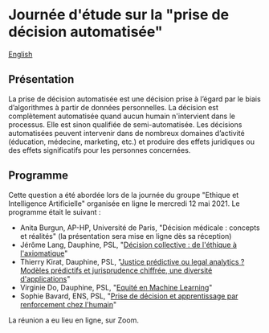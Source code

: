 

# Journée d'étude sur la "prise de décision automatisée"


[English](en/index.md)


## Présentation

La prise de décision automatisée est une décision prise à l’égard par le biais d’algorithmes à partir de données personnelles. La décision est complètement automatisée quand aucun humain n'intervient dans le processus. Elle est sinon qualifiée de semi-automatisée. Les décisions automatisées peuvent intervenir dans de nombreux domaines d’activité (éducation, médecine, marketing, etc.) et produire des effets juridiques ou des effets significatifs pour les personnes concernées.

## Programme
 
Cette question a été abordée lors de la journée du groupe "Ethique et Intelligence Artificielle" organisée en ligne le mercredi 12 mai 2021. Le programme était le suivant :

* Anita Burgun, AP-HP, Université de Paris, "Décision médicale : concepts et réalités" (la présentation sera mise en ligne dès sa réception)
* Jérôme Lang, Dauphine, PSL, "[Décision collective : de l'éthique à l'axiomatique](https://github.com/ais-initiative/ais-initiative.github.io/blob/master/decision-ai-lang.pdf)"
* Thierry Kirat, Dauphine, PSL, "[Justice prédictive ou legal analytics ? Modèles prédictifs et jurisprudence chiffrée, une diversité d'applications](https://github.com/ais-initiative/ais-initiative.github.io/blob/master/decision-ai-kirat.pdf)"
* Virginie Do, Dauphine, PSL, "[Equité en Machine Learning](https://github.com/ais-initiative/ais-initiative.github.io/blob/master/decision-ai-do.pdf)"
* Sophie Bavard, ENS, PSL, "[Prise de décision et apprentissage par renforcement chez l'humain](https://github.com/ais-initiative/ais-initiative.github.io/blob/master/decision-ai-bavard.pdf)"

La réunion a eu lieu en ligne, sur Zoom. 

